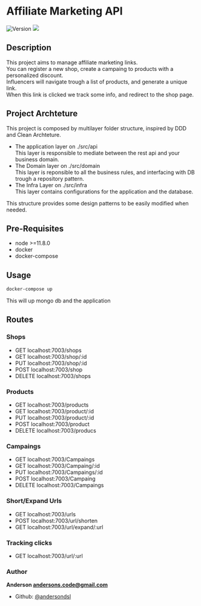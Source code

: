 <h1 >Affiliate Marketing API</h1>
<p>
  <img alt="Version" src="https://img.shields.io/badge/version-0.0.1-blue.svg?cacheSeconds=2592000" />
  <img src="https://img.shields.io/badge/node-%3E%3D11.8.0-blue.svg" />
</p>

## Description
  This project aims to manage affiliate marketing links.\
  You can register a new shop, create a campaing to products with a personalized discount.\
  Influencers will navigate trough a list of products, and generate a unique link.\
  When this link is clicked we track some info, and redirect to the shop page.

## Project Archteture
  This project is composed by multilayer folder structure, inspired by DDD and Clean Archteture.
  - The application layer on ./src/api\
    This layer is responsible to mediate between the rest api and your business domain.
  - The Domain layer on ./src/domain\
    This layer is reponsible to all the business rules, and interfacing with DB trough a repository pattern.
  - The Infra Layer on ./src/infra\
    This layer contains configurations for the application and the database.

  This structure provides some design patterns to be easily modified when needed.

## Pre-Requisites
- node >=11.8.0
- docker 
- docker-compose

## Usage

```sh
docker-compose up
```
This will up mongo db and the application

## Routes

  ### Shops
  - GET    localhost:7003/shops     
  - GET    localhost:7003/shop/:id
  - PUT    localhost:7003/shop/:id
  - POST   localhost:7003/shop
  - DELETE localhost:7003/shops

  ### Products
  - GET    localhost:7003/products 
  - GET    localhost:7003/product/:id
  - PUT    localhost:7003/product/:id
  - POST   localhost:7003/product
  - DELETE localhost:7003/producs

  ### Campaings
  - GET    localhost:7003/Campaings 
  - GET    localhost:7003/Campaing/:id
  - PUT    localhost:7003/Campaings/:id
  - POST   localhost:7003/Campaing
  - DELETE localhost:7003/Campaings

  ### Short/Expand Urls
  - GET   localhost:7003/urls
  - POST  localhost:7003/url/shorten
  - GET   localhost:7003/url/expand/:url

  ### Tracking clicks 
  - GET  localhost:7003/url/:url

### Author 
**Anderson <andersons.code@gmail.com>**

* Github: [@andersondsl](https://github.com/andersondsl)

